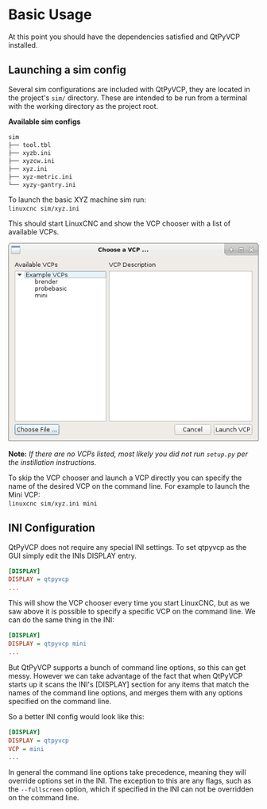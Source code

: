 # Basic Usage

At this point you should have the dependencies satisfied and QtPyVCP installed.

## Launching a sim config
Several sim configurations are included with QtPyVCP, they are located
in the project's `sim/` directory. These are intended to be run from a
terminal with the working directory as the project root.

**Available sim configs**
```
sim
├── tool.tbl
├── xyzb.ini
├── xyzcw.ini
├── xyz.ini
├── xyz-metric.ini
└── xyzy-gantry.ini
```

To launch the basic XYZ machine sim run:  
`linuxcnc sim/xyz.ini`

This should start LinuxCNC and show the VCP chooser with a list of
available VCPs.

![vcp-chooser.png](images/vcp-chooser.png)

**Note:** _If there are no VCPs listed, most likely you did not run
`setup.py` per the instillation instructions._

To skip the VCP chooser and launch a VCP directly you can specify the name of
the desired VCP on the command line. For example to launch the Mini VCP:  
`linuxcnc sim/xyz.ini mini`


## INI Configuration

QtPyVCP does not require any special INI settings. To set qtpyvcp as the
GUI simply edit the INIs DISPLAY entry.

```ini
[DISPLAY]
DISPLAY = qtpyvcp
...
```

This will show the VCP chooser every time you start LinuxCNC, but as we saw
above it is possible to specify a specific VCP on the command line. We can
do the same thing in the INI:

```ini
[DISPLAY]
DISPLAY = qtpyvcp mini
...
```

But QtPyVCP supports a bunch of command line options, so this can get messy.
However we can take advantage of the fact that when QtPyVCP starts up it scans
the INI's [DISPLAY] section for any items that match the names of the command
line options, and merges them with any options specified on the command line.

So a better INI config would look like this:
```ini
[DISPLAY]
DISPLAY = qtpyvcp
VCP = mini
...
```


In general the command line options take precedence, meaning they will override
options set in the INI. The exception to this are any flags, such as the
`--fullscreen` option, which if specified in the INI can not be overridden on
the command line.   
